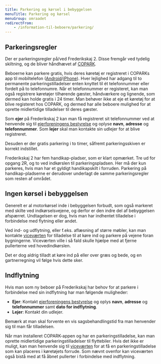 ```yaml
---
title: Parkering og kørsel i bebyggelsen
menuTitle: Parkering og kørsel
menuGroup: omraadet
redirectFrom:
    - /information-til-beboere/parkering/
---
```

## Parkeringsregler

Der er parkeringsregler på/ved Frederikskaj&nbsp;2. Disse fremgår ved tydelig skiltning, og de bliver håndhævet af [COPARK](https://copark.dk/).

Beboerne kan parkere gratis, hvis deres køretøj er registreret i COPARKs app til mobiltelefon ([Android](https://play.google.com/store/apps/details?id=no.giantleap.parko.copark)/[iPhone](https://apps.apple.com/dk/app/copark/id1503185040?l=da)). Hver lejlighed har adgang til to permanente parkeringstilladelser enten knyttet til ét telefonnummer eller fordelt på to telefonnumre. Når et telefonnummer er registeret, kan man også registrere køretøjer tilhørende gæster, håndværkere og lignende, som dermed kan holde gratis i 24&nbsp;timer. Man behøver ikke at eje et køretøj for at blive registeret hos COPARK, og dermed har alle beboere mulighed for at oprette midlertidige tilladelser til deres gæster.

Som **ejer** på Frederikskaj&nbsp;2 kan man få registreret sit telefonnummer ved at henvende sig til [ejerforeningens bestyrelse](/kontakt/ejerforeningen/) og oplyse **navn**, **adresse** og **telefonnummer**. Som **lejer** skal man kontakte sin udlejer for at blive registreret.

Desuden er der gratis parkering i to timer, såfremt parkeringsskiven er korrekt indstillet.

Frederikskaj&nbsp;2 har fem handikap-pladser, som er klart opmærket. Tre ud for opgang&nbsp;2R, og to ved indkørslen til parkeringspladsen. Her må der kun parkeres, hvis man har et gyldigt handikapskilt i forruden. Parkering på handikap-pladserne er derudover underlagt de samme parkeringsregler som resten af området.

## Ingen kørsel i bebyggelsen

Generelt er al motorkørsel inde i bebyggelsen forbudt, som også markeret med skilte ved indkørselsvejene, og derfor er den indre del af bebyggelsen afspærret. Undtagelsen er dog, hvis man har indhentet tilladelse i forbindelse med flytning eller andet.

Ved ind- og udflytning, eller f.eks. aflæsning af større møbler, kan man kontakte [viceværten](/kontakt/vicevaert/) for tilladelse til at køre ind og parkere på vejene foran bygningerne. Viceværten ville i så fald skulle hjælpe med at fjerne pullerterne ved hovedindkørslen.

Det er dog aldrig tilladt at køre ind på eller over græs og bede, og en gartnerregning vil følge hvis dette sker.

## Indflytning

Hvis man som ny beboer på Frederikskaj har behov for at parkere i forbindelse med sin indflytning har man følgende muligheder:

- **Ejer**: Kontakt [ejerforeningens bestyrelse](/kontakt/ejerforeningen/) og oplys **navn**, **adresse** og **telefonnummer** samt **dato for indflytning**.
- **Lejer**: Kontakt din udlejer.

Bemærk at man skal forvente en vis sagsbehandlingstid fra man henvender sig til man får tilladelsen.

Når man installeret COPARK-appen og har en parkeringstilladelse, kan man oprette midlertidige parkeringstilladelser til flyttebiler. Hvis det ikke er muligt, kan man henvende sig til [viceværten](/kontakt/vicevaert/) for at få en parkeringstilladelse som kan placeres i køretøjets forrude. Som nævnt ovenfor kan viceværten også bistå med at få åbnet pullerter i forbindelse med indflytning.
